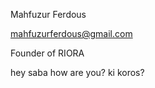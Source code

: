 Mahfuzur Ferdous




mahfuzurferdous@gmail.com 


Founder of RIORA


hey saba
how are you?
ki koros?
